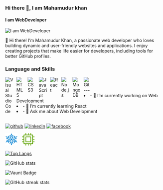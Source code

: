 ### Hi there 👋, I am Mahamudur khan
#### I am  WebDeveloper
![I am   WebDeveloper](https://media.licdn.com/dms/image/D5616AQGajC9Vr47Gnw/profile-displaybackgroundimage-shrink_350_1400/0/1714644963562?e=1725494400&v=beta&t=AxYp2Fmvj5H-Fqc9PfkEnvLBlhbGSslm_iEl_GF6Qcw )

👋 Hi there! I’m Mahamudur Khan, a passionate web developer who loves building dynamic and user-friendly websites and applications. I enjoy creating projects that make life easier for developers, including tools for better GitHub profiles.
### Language and Skills
<img align="left" alt="Visual Studio Code" width="26px" src="https://cdn.jsdelivr.net/gh/devicons/devicon/icons/vscode/vscode-original.svg" style="padding-right:10px;" />
<img align="left" alt="HTML5" width="26px" src="https://cdn.jsdelivr.net/gh/devicons/devicon/icons/html5/html5-original.svg" style="padding-right:10px;" />
<img align="left" alt="CSS3" width="26px" src="https://cdn.jsdelivr.net/gh/devicons/devicon/icons/css3/css3-original.svg" style="padding-right:10px;" />
<img align="left" alt="JavaScript" width="26px" src="https://cdn.jsdelivr.net/gh/devicons/devicon/icons/javascript/javascript-original.svg" style="padding-right:10px;" />
<img align="left" alt="React" width="26px" src="https://cdn.jsdelivr.net/gh/devicons/devicon/icons/react/react-original.svg" style="padding-right:10px;" />
<img align="left" alt="Node.js" width="26px" src="https://cdn.jsdelivr.net/gh/devicons/devicon/icons/nodejs/nodejs-original.svg" style="padding-right:10px;" />
<img align="left" alt="MongoDB" width="26px" src="https://cdn.jsdelivr.net/gh/devicons/devicon/icons/mongodb/mongodb-original.svg" style="padding-right:10px;" />
<img align="left" alt="Git" width="26px" src="https://cdn.jsdelivr.net/gh/devicons/devicon/icons/git/git-original.svg" style="padding-right:10px;" />

<br/>
<br/>
---

<li>- 🔭 I’m currently working on Web Development </li>
<li>- 🌱 I’m currently learning React  </li>
<li>- 💬 Ask me about Web Development  </li>

<br/>


[<img src='https://cdn.jsdelivr.net/npm/simple-icons@3.0.1/icons/github.svg' alt='github' height='40'>](https://github.com/Mahamudurkhan10)  [<img src='https://cdn.jsdelivr.net/npm/simple-icons@3.0.1/icons/linkedin.svg' alt='linkedin' height='40'>](https://www.linkedin.com/in/mahamudur-khan/?trk=public-profile-join-page) [<img src='https://cdn.jsdelivr.net/npm/simple-icons@3.0.1/icons/facebook.svg' alt='facebook' height='40'>](https://www.facebook.com/profile.php?id=100092176940963)  

<a href='https://archiveprogram.github.com/'><img src='https://raw.githubusercontent.com/acervenky/animated-github-badges/master/assets/acbadge.gif' width='40' height='40'></a> <a href='https://docs.github.com/en/developers'><img src='https://raw.githubusercontent.com/acervenky/animated-github-badges/master/assets/devbadge.gif' width='40' height='40'></a> 

[![Top Langs](https://github-readme-stats.vercel.app/api/top-langs/?username=Mahamudurkhan10)](https://github.com/anuraghazra/github-readme-stats)

![GitHub stats](https://github-readme-stats.vercel.app/api?username=Mahamudurkhan10&show_icons=true&count_private=true)  

![Vaunt Badge](https://api.vaunt.dev/v1/github/entities/Mahamudurkhan10/contributions?format=svg&private=true)  

![GitHub streak stats](https://streak-stats.demolab.com/?user=Mahamudurkhan10)  

